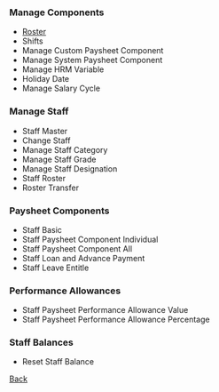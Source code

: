 ### Manage Components
* [Roster](https://github.com/hmislk/hmis/wiki/Roster)
* Shifts
* Manage Custom Paysheet Component
* Manage System Paysheet Component
* Manage HRM Variable
* Holiday Date
* Manage Salary Cycle

### Manage Staff
* Staff Master
* Change Staff
* Manage Staff Category
* Manage Staff Grade
* Manage Staff Designation
* Staff Roster
* Roster Transfer

### Paysheet Components
* Staff Basic
* Staff Paysheet Component Individual
* Staff Paysheet Component All
* Staff Loan and Advance Payment
* Staff Leave Entitle

### Performance Allowances
* Staff Paysheet Performance Allowance Value
* Staff Paysheet Performance Allowance Percentage

### Staff Balances
* Reset Staff Balance

[Back](https://github.com/hmislk/hmis/wiki/System-Administration)
